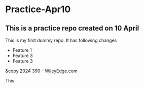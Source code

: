 # Practice-Apr10
This is a practice repo created on 10 April
------------------
This is my first dummy repo. It has following changes
  - Feature 1
  - Feature 3
  - Feature 3

&copy 2024 390 - WileyEdge.com




























This
